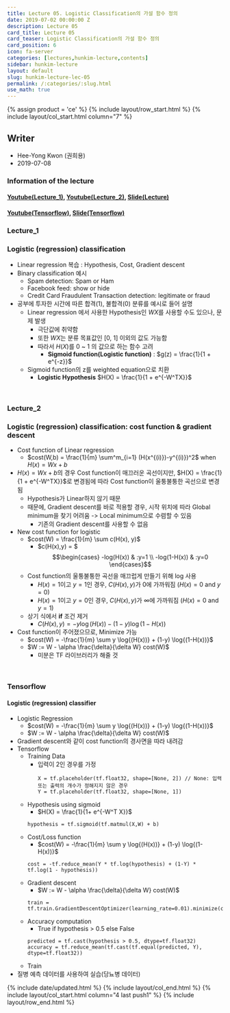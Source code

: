 ```yaml
---
title: Lecture 05. Logistic Classification의 가설 함수 정의
date: 2019-07-02 00:00:00 Z
description: Lecture 05
card_title: Lecture 05
card_teaser: Logistic Classification의 가설 함수 정의
card_position: 6
icon: fa-server
categories: [lectures,hunkim-lecture,contents]
sidebar: hunkim-lecture
layout: default
slug: hunkim-lecture-lec-05
permalink: /:categories/:slug.html
use_math: true
---
```


{% assign product = 'ce' %}
{% include layout/row_start.html %}
{% include layout/col_start.html column="7" %}

## Writer
+ Hee-Yong Kwon (권희용)
+ 2019-07-08

### Information of the lecture
#### [Youtube(Lecture_1)](https://www.youtube.com/watch?v=PIjno6paszY&feature=youtu.be), [Youtube(Lecture_2)](https://www.youtube.com/watch?v=6vzchGYEJBc&feature=youtu.be), [Slide(Lecture)](https://github.com/inhaucs/inhaucs.github.io/blob/master/assets/files/heeyong/2019/hunkim-lecture/slide/lec5.pdf?raw=true)
#### [Youtube(Tensorflow)](https://www.youtube.com/watch?v=2FeWGgnyLSw&feature=youtu.be), [Slide(Tensorflow)](https://github.com/inhaucs/inhaucs.github.io/blob/master/assets/files/heeyong/2019/hunkim-lecture/slide/lab5.pdf?raw=true)

### Lecture_1
### Logistic (regression) classification
+ Linear regression 복습 : Hypothesis, Cost, Gradient descent
+ Binary classification 예시
  + Spam detection: Spam or Ham
  + Facebook feed: show or hide
  + Credit Card Fraudulent Transaction detection: legitimate or fraud
+ 공부에 투자한 시간에 따른 합격(1), 불합격(0) 분류를 예시로 들어 설명
  + Linear regression 에서 사용한 Hypothesis인 $WX$를 사용할 수도 있으나, 문제 발생
    + 극단값에 취약함
    + 또한 $WX$는 분류 목표값인 [0, 1] 이외의 값도 가능함
    + 따라서 $H(X)$를 0 ~ 1 의 값으로 하는 함수 고려
      + **Sigmoid function(Logistic function)** : $g(z) = \frac{1}{1 + e^{-z}}$
  + Sigmoid function의 z를 weighted equation으로 치환
    + **Logistic Hypothesis** $H(X) = \frac{1}{1 + e^{-W^TX}}$

<br>

### Lecture_2
### Logistic (regression) classification: cost function & gradient descent
+ Cost function of Linear regression
  + $cost(W,b) = \frac{1}{m} \sum^m_{i=1} (H(x^{(i)})-y^{(i)})^2$ when $H(x) = Wx + b$
+ $H(x) = Wx + b$의 경우 Cost function이 매끄러운 곡선이지만, $H(X) = \frac{1}{1 + e^{-W^TX}}$로 변경됨에 따라 Cost function이 울퉁불퉁한 곡선으로 변경됨
  + Hypothesis가 Linear하지 않기 때문
  + 때문에, Gradient descent를 바로 적용할 경우, 시작 위치에 따라 Global minimum을 찾기 어려움 -> Local minimum으로 수렴할 수 있음
    + 기존의 Gradient descent를 사용할 수 없음
+ New cost function for logistic
  + $cost(W) = \frac{1}{m} \sum c(H(x), y)$
    + $c(H(x),y) = $$$\begin{cases} -log(H(x)) & :y=1 \\ -log(1-H(x)) & :y=0 \end{cases}$$
  + Cost function의 울퉁불퉁한 곡선을 매끄럽게 만들기 위해 log 사용
    + $H(x) = 1$이고 $y = 1$인 경우, $C(H(x),y)$가 0에 가까워짐 ($H(x) = 0$ and $y = 0$)
    + $H(x) = 1$이고 $y = 0$인 경우, $C(H(x),y)$가 $\infty$에 가까워짐 ($H(x) = 0$ and $y = 1$)
  + 상기 식에서 **if** 조건 제거
    + $C(H(x),y) = -y \log{(H(x))} - (1-y) \log{(1-H(x))}$
+ Cost function이 주어졌으므로, Minimize 가능
  + $cost(W) = -\frac{1}{m} \sum y \log{(H(x))} + (1-y) \log{(1-H(x))}$
  + $W := W - \alpha \frac{\delta}{\delta W} cost(W)$
    + 미분은 TF 라이브러리가 해줄 것

<br>

### Tensorflow
#### Logistic (regression) classifier
+ Logistic Regression
  + $cost(W) = -\frac{1}{m} \sum y \log{(H(x))} + (1-y) \log{(1-H(x))}$
  + $W := W - \alpha \frac{\delta}{\delta W} cost(W)$
+ Gradient descent와 같이 cost function의 경사면을 따라 내려감
+ Tensorflow
  + Training Data
    + 입력이 2인 경우를 가정
      ```
      X = tf.placeholder(tf.float32, shape=[None, 2]) // None: 입력 또는 출력의 개수가 정해지지 않은 경우
      Y = tf.placeholder(tf.float32, shape=[None, 1])
      ```
  + Hypothesis using sigmoid
    + $H(X) = \frac{1}{1+ e^{-W^T X}}$
    ```
    hypothesis = tf.sigmoid(tf.matmul(X,W) + b)
    ```
  + Cost/Loss function
    + $cost(W) = -\frac{1}{m} \sum y \log{(H(x))} + (1-y) \log{(1-H(x))}$
    ```
    cost = -tf.reduce_mean(Y * tf.log(hypothesis) + (1-Y) * tf.log(1 - hypothesis))
    ```
  + Gradient descent
    + $W := W - \alpha \frac{\delta}{\delta W} cost(W)$
    ```
    train = tf.train.GradientDescentOptimizer(learning_rate=0.01).minimize(cost)
    ```
  + Accuracy computation
    + True if hypothesis > 0.5 else False
    ```
    predicted = tf.cast(hypothesis > 0.5, dtype=tf.float32)
    accuracy = tf.reduce_mean(tf.cast(tf.equal(predicted, Y), dtype=tf.float32))
    ```
  + Train
+ 질병 예측 데이터를 사용하여 실습(당뇨병 데이터)

{% include date/updated.html %}
{% include layout/col_end.html %}
{% include layout/col_start.html column="4 last push1" %}
{% include layout/row_end.html %}
